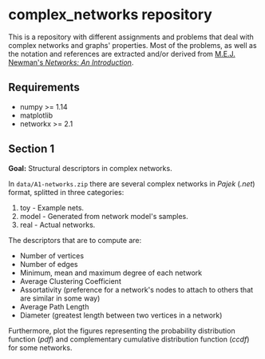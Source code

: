 # complex_networks repository

This is a repository with different assignments and problems that deal with complex networks and graphs' properties. Most of the problems, as well as the notation and references are extracted and/or derived from [M.E.J. Newman's *Networks: An Introduction*](https://global.oup.com/academic/product/networks-9780199206650?cc=jp&lang=en&).

## Requirements
- numpy >= 1.14
- matplotlib
- networkx >= 2.1

## Section 1

**Goal:** Structural descriptors in complex networks.

In `data/A1-networks.zip` there are several complex networks in *Pajek* (*.net*) format, splitted in three categories:
1. toy - Example nets.
2. model - Generated from network model's samples.
3. real - Actual networks.

The descriptors that are to compute are:
- Number of vertices
- Number of edges
- Minimum, mean and maximum degree of each network
- Average Clustering Coefficient
- Assortativity (preference for a network's nodes to attach to others that are similar in some way)
- Average Path Length
- Diameter (greatest length between two vertices in a network)

Furthermore, plot the figures representing the probability distribution function (*pdf*) and complementary cumulative distribution function (*ccdf*) for some networks.


